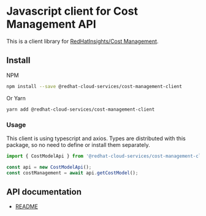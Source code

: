 
Javascript client for Cost Management API
=======================================

This is a client library for [RedHatInsights/Cost Management](https://github.com/project-koku).

Install
-------

NPM

```bash
npm install --save @redhat-cloud-services/cost-management-client
```

Or Yarn

```bash
yarn add @redhat-cloud-services/cost-management-client
```

### Usage

This client is using typescript and axios. Types are distributed with this package, so no need to define or install them separately.

```js
import { CostModelApi } from '@redhat-cloud-services/cost-management-client';

const api = new CostModelApi();
const costManagement = await api.getCostModel();
```

## API documentation

* [README](doc/README.md)
